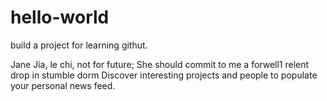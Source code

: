# hello-world
build a project for learning githut. 

Jane Jia, le chi, not for future; 
She should commit to me a forwell1
relent
drop in 
stumble
dorm
Discover interesting projects and people to populate your personal news feed.

